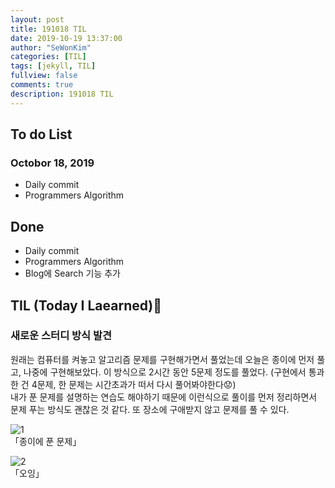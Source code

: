 ```yaml
---
layout: post
title: 191018 TIL
date: 2019-10-19 13:37:00
author: "SeWonKim"
categories: [TIL]
tags: [jekyll, TIL]
fullview: false
comments: true
description: 191018 TIL
---
```


## To do List

### Octobor 18, 2019

- Daily commit
- Programmers Algorithm

## Done

- Daily commit
- Programmers Algorithm
- Blog에 Search 기능 추가

## TIL (Today I Laearned)🤔

### 새로운 스터디 방식 발견

원래는 컴퓨터를 켜놓고 알고리즘 문제를 구현해가면서 풀었는데 오늘은 종이에 먼저 풀고, 나중에 구현해보았다.
이 방식으로 2시간 동안 5문제 정도를 풀었다. (구현에서 통과한 건 4문제, 한 문제는 시간초과가 떠서 다시 풀어봐야한다😟)       
내가 푼 문제를 설명하는 연습도 해야하기 때문에 이런식으로 풀이를 먼저 정리하면서 문제 푸는 방식도 괜찮은 것 같다.
또 장소에 구애받지 않고 문제를 풀 수 있다. 

![1](https://user-images.githubusercontent.com/30452963/67137990-58b89580-f278-11e9-97ac-0dd072d74e61.jpg)     
「종이에 푼 문제」


![2](https://user-images.githubusercontent.com/30452963/67137991-5b1aef80-f278-11e9-8a31-4c291a8f6e10.jpg)      
「오잉」